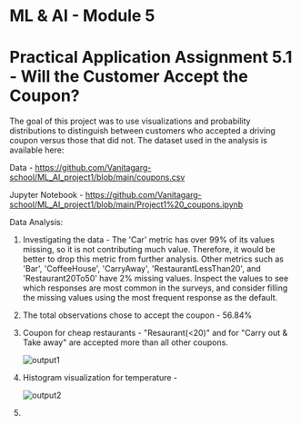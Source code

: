 # ML & AI - Module 5

# Practical Application Assignment 5.1 - Will the Customer Accept the Coupon?
The goal of this project was to use visualizations and probability distributions to distinguish between customers who accepted a driving coupon versus those that did not. The dataset used in the analysis is available here:

Data  -  https://github.com/Vanitagarg-school/ML_AI_project1/blob/main/coupons.csv

Jupyter Notebook - https://github.com/Vanitagarg-school/ML_AI_project1/blob/main/Project1%20_coupons.ipynb

Data Analysis:

1. Investigating the data -
The 'Car' metric has over 99% of its values missing, so it is not contributing much value. Therefore, it would be better to drop this metric from further analysis.
Other metrics such as 'Bar', 'CoffeeHouse', 'CarryAway', 'RestaurantLessThan20', and 'Restaurant20To50' have 2% missing values.
Inspect the values to see which responses are most common in the surveys, and consider filling the missing values using the most frequent response as the default.
2. The total observations chose to accept the coupon -  56.84%
3. Coupon for cheap restaurants - "Resaurant(<20)" and for "Carry out & Take away" are accepted more than all other coupons.
  
   ![output1](https://github.com/user-attachments/assets/93490c63-301c-412e-82e3-54d166e4a018)

4. Histogram visualization for temperature -
   
   ![output2](https://github.com/user-attachments/assets/2c160787-5ab9-4176-81e7-6cd5763a2c55)
5. 
